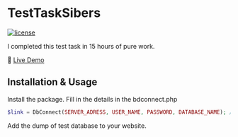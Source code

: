 # TestTaskSibers

[![license](https://img.shields.io/github/license/tesnorfide/TestTaskSibers)](https://github.com/tesnorfide/TestTaskSibers/blob/main/LICENSE)

I completed this test task in 15 hours of pure work.

🚀 [Live Demo](https://tesnorfide.site/TestTaskSibers)

## Installation & Usage

Install the package. Fill in the details in the bdconnect.php

```php
$link = DbConnect(SERVER_ADRESS, USER_NAME, PASSWORD, DATABASE_NAME); // Get link to connect database
```

Add the dump of test database to your website.

